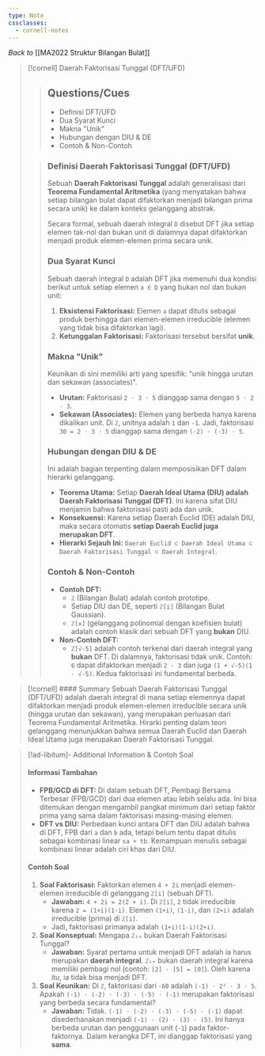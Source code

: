 ```yaml
---
type: Note
cssclasses:
  - cornell-notes
---
```

_Back to_ [[MA2022 Struktur Bilangan Bulat]]

> [!cornell] Daerah Faktorisasi Tunggal (DFT/UFD)
> 
> > ## Questions/Cues
> > 
> > - Definisi DFT/UFD
> > - Dua Syarat Kunci
> > - Makna "Unik"
> > - Hubungan dengan DIU & DE
> > - Contoh & Non-Contoh
> 
> > ### Definisi Daerah Faktorisasi Tunggal (DFT/UFD)
> > 
> > Sebuah **Daerah Faktorisasi Tunggal** adalah generalisasi dari **Teorema Fundamental Aritmetika** (yang menyatakan bahwa setiap bilangan bulat dapat difaktorkan menjadi bilangan prima secara unik) ke dalam konteks gelanggang abstrak.
> > 
> > Secara formal, sebuah daerah integral `D` disebut DFT jika setiap elemen tak-nol dan bukan unit di dalamnya dapat difaktorkan menjadi produk elemen-elemen prima secara unik.
> > 
> > ### Dua Syarat Kunci
> > 
> > Sebuah daerah integral `D` adalah DFT jika memenuhi dua kondisi berikut untuk setiap elemen `a ∈ D` yang bukan nol dan bukan unit:
> > 
> > 1. **Eksistensi Faktorisasi:** Elemen `a` dapat ditulis sebagai produk berhingga dari elemen-elemen irreducible (elemen yang tidak bisa difaktorkan lagi).
> > 2. **Ketunggalan Faktorisasi:** Faktorisasi tersebut bersifat **unik**.
> > 
> > ### Makna "Unik"
> > 
> > Keunikan di sini memiliki arti yang spesifik: "unik hingga urutan dan sekawan (associates)".
> > 
> > - **Urutan:** Faktorisasi `2 ⋅ 3 ⋅ 5` dianggap sama dengan `5 ⋅ 2 ⋅ 3`.
> > - **Sekawan (Associates):** Elemen yang berbeda hanya karena dikalikan unit. Di `ℤ`, unitnya adalah `1` dan `-1`. Jadi, faktorisasi `30 = 2 ⋅ 3 ⋅ 5` dianggap sama dengan `(-2) ⋅ (-3) ⋅ 5`.
> > 
> > ### Hubungan dengan DIU & DE
> > 
> > Ini adalah bagian terpenting dalam memposisikan DFT dalam hierarki gelanggang.
> > 
> > - **Teorema Utama:** Setiap **Daerah Ideal Utama (DIU) adalah Daerah Faktorisasi Tunggal (DFT)**. Ini karena sifat DIU menjamin bahwa faktorisasi pasti ada dan unik.
> > - **Konsekuensi:** Karena setiap Daerah Euclid (DE) adalah DIU, maka secara otomatis **setiap Daerah Euclid juga merupakan DFT**.
> > - **Hierarki Sejauh Ini:** `Daerah Euclid ⊂ Daerah Ideal Utama ⊂ Daerah Faktorisasi Tunggal ⊂ Daerah Integral`.
> > 
> > ### Contoh & Non-Contoh
> > 
> > - **Contoh DFT:**
> >     - `ℤ` (Bilangan Bulat) adalah contoh prototipe.
> >     - Setiap DIU dan DE, seperti `ℤ[i]` (Bilangan Bulat Gaussian).
> >     - `ℤ[x]` (gelanggang polinomial dengan koefisien bulat) adalah contoh klasik dari sebuah DFT yang **bukan** DIU.
> > - **Non-Contoh DFT:**
> >     - `ℤ[√-5]` adalah contoh terkenal dari daerah integral yang **bukan** DFT. Di dalamnya, faktorisasi tidak unik. Contoh: `6` dapat difaktorkan menjadi `2 ⋅ 3` dan juga `(1 + √-5)(1 - √-5)`. Kedua faktorisasi ini fundamental berbeda.

> [!cornell] #### Summary
> Sebuah Daerah Faktorisasi Tunggal (DFT/UFD) adalah daerah integral di mana setiap elemennya dapat difaktorkan menjadi produk elemen-elemen irreducible secara unik (hingga urutan dan sekawan), yang merupakan perluasan dari Teorema Fundamental Aritmetika. Hirarki penting dalam teori gelanggang menunjukkan bahwa semua Daerah Euclid dan Daerah Ideal Utama juga merupakan Daerah Faktorisasi Tunggal.

> [!ad-libitum]- Additional Information & Contoh Soal
> 
> #### Informasi Tambahan
> 
> - **FPB/GCD di DFT:** Di dalam sebuah DFT, Pembagi Bersama Terbesar (FPB/GCD) dari dua elemen atau lebih selalu ada. Ini bisa ditemukan dengan mengambil pangkat minimum dari setiap faktor prima yang sama dalam faktorisasi masing-masing elemen.
> - **DFT vs DIU:** Perbedaan kunci antara DFT dan DIU adalah bahwa di DFT, FPB dari `a` dan `b` ada, tetapi belum tentu dapat ditulis sebagai kombinasi linear `sa + tb`. Kemampuan menulis sebagai kombinasi linear adalah ciri khas dari DIU.
> 
> #### Contoh Soal
> 
> 1. **Soal Faktorisasi:** Faktorkan elemen `4 + 2i` menjadi elemen-elemen irreducible di gelanggang `ℤ[i]` (sebuah DFT).
>     - **Jawaban:** `4 + 2i = 2(2 + i)`. Di `ℤ[i]`, `2` tidak irreducible karena `2 = (1+i)(1-i)`. Elemen `(1+i)`, `(1-i)`, dan `(2+i)` adalah irreducible (prima) di `ℤ[i]`.
>     - Jadi, faktorisasi primanya adalah `(1+i)(1-i)(2+i)`.
> 2. **Soal Konseptual:** Mengapa `ℤ₁₀` bukan Daerah Faktorisasi Tunggal?
>     - **Jawaban:** Syarat pertama untuk menjadi DFT adalah ia harus merupakan **daerah integral**. `ℤ₁₀` bukan daerah integral karena memiliki pembagi nol (contoh: `[2] ⋅ [5] = [0]`). Oleh karena itu, ia tidak bisa menjadi DFT.
> 3. **Soal Keunikan:** Di `ℤ`, faktorisasi dari `-60` adalah `(-1) ⋅ 2² ⋅ 3 ⋅ 5`. Apakah `(-1) ⋅ (-2) ⋅ (-3) ⋅ (-5) ⋅ (-1)` merupakan faktorisasi yang berbeda secara fundamental?
>     - **Jawaban:** Tidak. `(-1) ⋅ (-2) ⋅ (-3) ⋅ (-5) ⋅ (-1)` dapat disederhanakan menjadi `(-1) ⋅ (2) ⋅ (3) ⋅ (5)`. Ini hanya berbeda urutan dan penggunaan unit (`-1`) pada faktor-faktornya. Dalam kerangka DFT, ini dianggap faktorisasi yang **sama**.